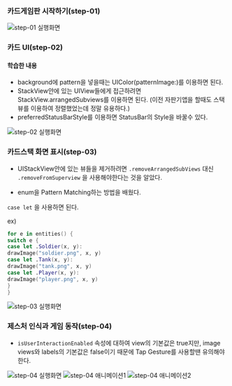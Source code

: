 ### 카드게임판 시작하기(step-01)

![step-01 실행화면](https://user-images.githubusercontent.com/38850628/51820755-28138300-231a-11e9-9ca1-2f296b1641d2.png)

### 카드 UI(step-02)

#### 학습한 내용

- background에 pattern을 넣을때는 UIColor(patternImage:)를 이용하면 된다.
- StackView안에 있는 UIView들에게 접근하려면 StackView.arrangedSubviews를 이용하면 된다. (이전 자판기앱을 할때도 스택뷰를 이용하여 정렬했었는데 정말 유용하다.)
- preferredStatusBarStyle를 이용하면 StatusBar의 Style을 바꿀수 있다.

![step-02 실행화면](https://user-images.githubusercontent.com/38850628/51850829-ef010000-2365-11e9-9691-c909f212001d.gif)

### 카드스택 화면 표시(step-03)

- UIStackView안에 있는 뷰들을 제거하려면 `.removeArrangedSubViews` 대신 `.removeFromSuperview` 을 사용해야한다는 것을 알았다.

- enum을 Pattern Matching하는 방법을 배웠다.

`case let` 을 사용하면 된다.

ex)
```Swift
for e in entities() {
switch e {
case let .Soldier(x, y):
drawImage("soldier.png", x, y)
case let .Tank(x, y):
drawImage("tank.png", x, y)
case let .Player(x, y):
drawImage("player.png", x, y)
}
}
```

![step-03 실행화면](https://user-images.githubusercontent.com/38850628/52999633-a242ad80-3469-11e9-994c-07f63f860f9b.gif)

### 제스처 인식과 게임 동작(step-04)

- `isUserInteractionEnabled` 속성에 대하여 view의 기본값은 true지만, image views와 labels의 기본값은 false이기 때문에 Tap Gesture를 사용할땐 유의해야한다.

![step-04 실행화면](https://user-images.githubusercontent.com/38850628/53711063-b03df880-3e83-11e9-8fe3-d66b13c66c6a.gif)
![step-04 애니메이션1](https://user-images.githubusercontent.com/38850628/54326872-6a372080-464b-11e9-9177-7b795929a90e.gif)
![step-04 애니메이션2](https://user-images.githubusercontent.com/38850628/54326873-6acfb700-464b-11e9-8079-2cf0ee3bf5f0.gif)
